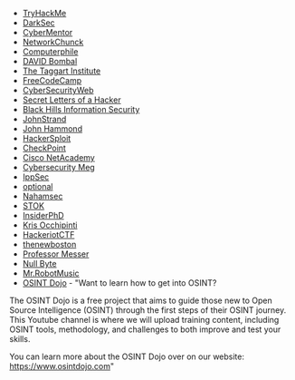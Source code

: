 * [TryHackMe](https://www.youtube.com/channel/UCRnWD3BsY5Co2MMETB7lHQw/playlists)
* [DarkSec](https://www.youtube.com/c/DarkSec)
* [CyberMentor](https://www.youtube.com/@TCMSecurityAcademy)
* [NetworkChunck](https://www.youtube.com/@NetworkChuck)
* [Computerphile](https://www.youtube.com/user/Computerphile)
* [DAVID Bombal](https://www.youtube.com/c/DavidBombal)
* [The Taggart Institute](https://www.youtube.com/c/TaggartTech/featured)
* [FreeCodeCamp](https://www.youtube.com/@freecodecamp)
* [CyberSecurityWeb](https://www.youtube.com/@CybersecurityWeb)
* [Secret Letters of a Hacker](https://www.youtube.com/channel/UC6ovQdCeSjTZbHM5Y7JAWdA)
* [Black Hills Information Security](https://www.youtube.com/channel/UCJ2U9Dq9NckqHMbcUupgF0A)
* [JohnStrand](https://www.youtube.com/@strandjsgmail)
* [John Hammond](https://www.youtube.com/@_JohnHammond)
* [HackerSploit](https://www.youtube.com/c/HackerSploit)
* [CheckPoint](https://www.youtube.com/user/CPGlobal)
* [Cisco NetAcademy](https://www.youtube.com/@CiscoSystems)
* [Cybersecurity Meg](https://www.youtube.com/@CybersecurityMeg)
* [IppSec](https://www.youtube.com/channel/UCa6eh7gCkpPo5XXUDfygQQA)
* [optional](https://www.youtube.com/user/toxicshadowprogram)
* [Nahamsec](https://www.youtube.com/channel/UCCZDt7MuC3Hzs6IH4xODLBw)
* [STOK](https://www.youtube.com/channel/UCQN2DsjnYH60SFBIA6IkNwg)
* [InsiderPhD](https://www.youtube.com/user/RapidBug)
* [Kris Occhipinti](https://www.youtube.com/user/metalx1000)
* [HackeriotCTF](https://www.youtube.com/channel/UCcEkPLpJzhNf4ymWWKmU3lQ)
* [thenewboston](https://www.youtube.com/@thenewboston/featured)
* [Professor Messer ](https://www.youtube.com/c/professormesser)
* [Null Byte](https://www.youtube.com/c/NullByteWHT)
* [Mr.RobotMusic](https://www.youtube.com/watch?v=F85aHwez4N4&list=OLAK5uy_mq2QBfEuHMTEDHztHc-WuFKsB-N9Asf9s)
* [OSINT Dojo](https://www.youtube.com/@OSINTDojo/featured) - "Want to learn how to get into OSINT?

The OSINT Dojo is a free project that aims to guide those new to Open Source Intelligence (OSINT) through the first steps of their OSINT journey. This Youtube channel is where we will upload training content, including OSINT tools, methodology, and challenges to both improve and test your skills.

You can learn more about the OSINT Dojo over on our website: https://www.osintdojo.com"
